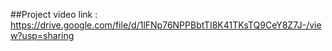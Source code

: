 ##Project video link : https://drive.google.com/file/d/1lFNp76NPPBbtTI8K41TKsTQ9CeY8Z7J-/view?usp=sharing
